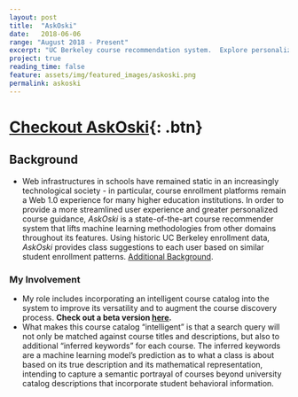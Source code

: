 ```yaml
---
layout: post
title:  "AskOski"
date:   2018-06-06
range: "August 2018 - Present" 
excerpt: "UC Berkeley course recommendation system.  Explore personalized course information based on historic enrollments.  [Check it out.](https://askoski.berkeley.edu)"
project: true
reading_time: false
feature: assets/img/featured_images/askoski.png
permalink: askoski
---
```


# [Checkout AskOski](https://askoski.berkeley.edu/){: .btn} 

## Background

- Web infrastructures in schools have remained static in an increasingly technological society - in particular, course enrollment platforms remain a Web 1.0 experience for many higher education institutions. In order to provide a more streamlined user experience and greater personalized course guidance, _AskOski_ is a state-of-the-art course recommender system that lifts machine learning methodologies from other domains throughout its features.  Using historic UC Berkeley enrollment data, _AskOski_ provides class suggestions to each user based on similar student enrollment patterns. [Additional Background]({{site.url}}/assets/files/askoski_brochure.pdf). 

### My Involvement 

- My role includes incorporating an intelligent course catalog into the system to improve its versatility and to augment the course discovery process. **Check out a beta version [here](https://askoski.berkeley.edu:1380/search).**
- What makes this course catalog “intelligent” is that a search query will not only be matched against course titles and descriptions, but also to additional “inferred keywords” for each course.  The inferred keywords are a machine learning model’s prediction as to what a class is about based on its true description and its mathematical representation, intending to capture a semantic portrayal of courses beyond university catalog descriptions that incorporate student behavioral information. 
<!-- More details [here]({{site.url}}/assets/files/research-poster-final.pdf). --> 
